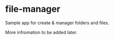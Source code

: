 # file-manager

Sample app for create & manager folders and files. 

More infromation to be added later.
